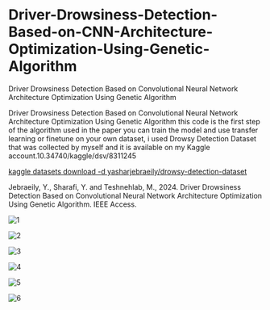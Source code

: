 # Driver-Drowsiness-Detection-Based-on-CNN-Architecture-Optimization-Using-Genetic-Algorithm
Driver Drowsiness Detection Based on Convolutional Neural Network Architecture Optimization Using Genetic Algorithm

Driver Drowsiness Detection Based on Convolutional Neural Network Architecture Optimization Using Genetic Algorithm this code is the first step of the algorithm used in the paper you can train the model and use transfer learning or finetune on your own dataset, i used Drowsy Detection Dataset that was collected by myself and it is available on my Kaggle account.10.34740/kaggle/dsv/8311245

[kaggle datasets download -d yasharjebraeily/drowsy-detection-dataset
](https://www.kaggle.com/datasets/yasharjebraeily/drowsy-detection-dataset)


Jebraeily, Y., Sharafi, Y. and Teshnehlab, M., 2024. Driver Drowsiness Detection Based on Convolutional Neural Network Architecture Optimization Using Genetic Algorithm. IEEE Access.

![1](https://github.com/Yousef-Sharafi/Driver-Drowsiness-Detection-Based-on-CNN-Architecture-Optimization-Using-Genetic-Algorithm/assets/142591174/5f16895a-a99e-444d-8d0f-a0cff312225e)

![2](https://github.com/Yousef-Sharafi/Driver-Drowsiness-Detection-Based-on-CNN-Architecture-Optimization-Using-Genetic-Algorithm/assets/142591174/71685d7b-1beb-49d6-9c21-952f939dd595)

![3](https://github.com/Yousef-Sharafi/Driver-Drowsiness-Detection-Based-on-CNN-Architecture-Optimization-Using-Genetic-Algorithm/assets/142591174/4483a554-bf65-4c2e-963c-35ce0e1170e5)

![4](https://github.com/Yousef-Sharafi/Driver-Drowsiness-Detection-Based-on-CNN-Architecture-Optimization-Using-Genetic-Algorithm/assets/142591174/694ec96f-5600-4b99-a6a2-9ce87b8fa12a)

![5](https://github.com/Yousef-Sharafi/Driver-Drowsiness-Detection-Based-on-CNN-Architecture-Optimization-Using-Genetic-Algorithm/assets/142591174/f5a3eeab-0c2a-48b1-b0c4-ecb19637d505)

![6](https://github.com/Yousef-Sharafi/Driver-Drowsiness-Detection-Based-on-CNN-Architecture-Optimization-Using-Genetic-Algorithm/assets/142591174/c6f7a541-a6f2-4334-a91f-547d0da2a8b0)




